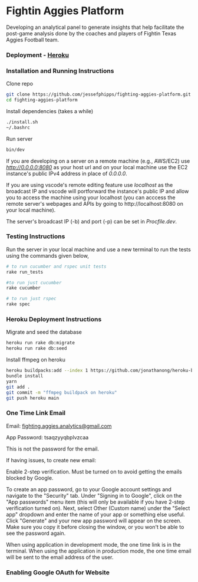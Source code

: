 # Fightin Aggies Platform

Developing an analytical panel to generate insights that help facilitate the post-game analysis done by the coaches and players of Fightin Texas Aggies Football team.

### Deployment - [Heroku](https://fightin-aggies.herokuapp.com/)

### Installation and Running Instructions
Clone repo
```bash
git clone https://github.com/jessefphipps/fighting-aggies-platform.git
cd fighting-aggies-platform
```

Install dependencies (takes a while)
```bash
./install.sh
~/.bashrc
```

Run server
```bash
bin/dev
```

If you are developing on a server on a remote machine (e.g., AWS/EC2) use *http://0.0.0.0:8080* as your host url
and on your local machine use the EC2 instance's public IPv4 address in place of *0.0.0.0*.

If you are using vscode's remote editing feature use *localhost* as the broadcast IP and vscode will portforward 
the instance's public IP and allow you to access the machine using your localhost (you can acccess the remote 
server's webpages and APIs by going to http://localhost:8080 on your local machine).

The server's broadcast IP (-b) and port (-p) can be set in *Procfile.dev*.

### Testing Instructions
Run the server in your local machine and use a new terminal to run the tests using the commands given below,
```bash
# to run cucumber and rspec unit tests
rake run_tests

#to run just cucumber
rake cucumber

# to run just rspec
rake spec
```
### Heroku Deployment Instructions
Migrate and seed the database
```bash
heroku run rake db:migrate
heroku run rake db:seed
```
Install ffmpeg on heroku
```bash
heroku buildpacks:add --index 1 https://github.com/jonathanong/heroku-buildpack-ffmpeg-latest.git
bundle install
yarn
git add .
git commit -m "ffmpeg buildpack on heroku"
git push heroku main
```
### One Time Link Email
Email: fighting.aggies.analytics@gmail.com

App Password: tsaqzyyqbplvzcaa 

This is not the password for the email.


If having issues, to create new email:

Enable 2-step verification. Must be turned on to avoid getting the emails blocked by Google.

To create an app password, go to your Google account settings and navigate to the "Security" tab. Under "Signing in to Google", click on the "App passwords" menu item (this will only be available if you have 2-step verification turned on). Next, select Other (Custom name) under the "Select app" dropdown and enter the name of your app or something else useful. Click "Generate" and your new app password will appear on the screen. Make sure you copy it before closing the window, or you won't be able to see the password again.


When using application in development mode, the one time link is in the terminal. When using the application in production mode, the one time email will be sent to the email address of the user.

### Enabling Google OAuth for Website

